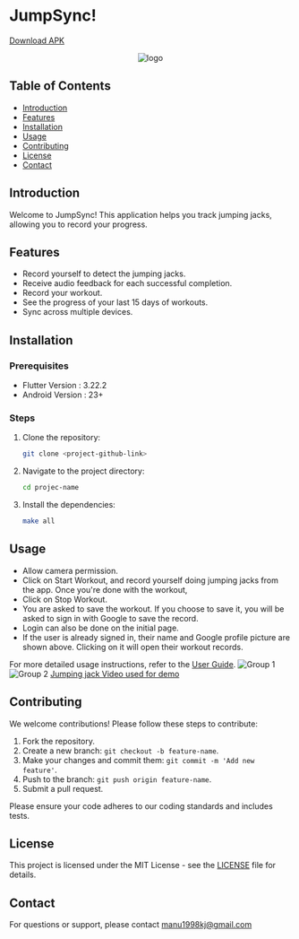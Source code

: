 # JumpSync!
[Download APK](https://drive.google.com/file/d/1_wKXLAs47vserhD_P3m7QL_7i8fSVvii/view?usp=drive_link)
<p align="center">
  <img src="https://github.com/user-attachments/assets/47d2cf46-e2c4-451d-96fe-91b6c55ee7c1" alt="logo">
</p>

## Table of Contents

- [Introduction](#introduction)
- [Features](#features)
- [Installation](#installation)
- [Usage](#usage)
- [Contributing](#contributing)
- [License](#license)
- [Contact](#contact)

## Introduction

Welcome to JumpSync! This application helps you track jumping jacks, allowing you to record your progress.

## Features

- Record yourself to detect the jumping jacks.
- Receive audio feedback for each successful completion.
- Record your workout.
- See the progress of your last 15 days of workouts.
- Sync across multiple devices.

## Installation

### Prerequisites
- Flutter Version : 3.22.2
- Android Version : 23+ 

### Steps
1. Clone the repository:
   ```bash
   git clone <project-github-link>
   ```
2. Navigate to the project directory:
   ```bash
   cd projec-name
   ```
3. Install the dependencies:
   ```bash
   make all
   ```

## Usage
- Allow camera permission.
- Click on Start Workout, and record yourself doing jumping jacks from the app. Once you're done with the workout,
- Click on Stop Workout.
- You are asked to save the workout. If you choose to save it, you will be asked to sign in with Google to save the record.
- Login can also be done on the initial page.
- If the user is already signed in, their name and Google profile picture are shown above. Clicking on it will open their workout records.

For more detailed usage instructions, refer to the [User Guide](link-to-user-guide).
![Group 1](https://github.com/user-attachments/assets/14b3aa82-80b8-46f4-b286-f0ed29fbb5b1)
![Group 2](https://github.com/user-attachments/assets/49263100-231e-481c-bd09-576abc0e4bd4)
[Jumping jack Video used for demo](https://www.youtube.com/watch?v=sRDmKd5G8m4)

## Contributing

We welcome contributions! Please follow these steps to contribute:

1. Fork the repository.
2. Create a new branch: `git checkout -b feature-name`.
3. Make your changes and commit them: `git commit -m 'Add new feature'`.
4. Push to the branch: `git push origin feature-name`.
5. Submit a pull request.

Please ensure your code adheres to our coding standards and includes tests.

## License

This project is licensed under the MIT License - see the [LICENSE](LICENSE) file for details.

## Contact

For questions or support, please contact manu1998kj@gmail.com 
```
